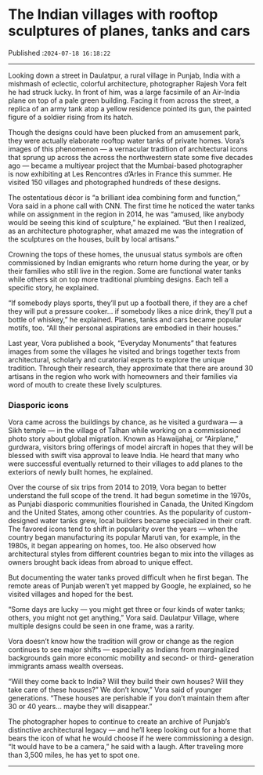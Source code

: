 # The Indian villages with rooftop sculptures of planes, tanks and cars

Published :`2024-07-18 16:18:22`

---

Looking down a street in Daulatpur, a rural village in Punjab, India with a mishmash of eclectic, colorful architecture, photographer Rajesh Vora felt he had struck lucky. In front of him, was a large facsimile of an Air-India plane on top of a pale green building. Facing it from across the street, a replica of an army tank atop a yellow residence pointed its gun, the painted figure of a soldier rising from its hatch.

Though the designs could have been plucked from an amusement park, they were actually elaborate rooftop water tanks of private homes. Vora’s images of this phenomenon — a vernacular tradition of architectural icons that sprung up across the across the northwestern state some five decades ago — became a multiyear project that the Mumbai-based photographer is now exhibiting at Les Rencontres d’Arles in France this summer. He visited 150 villages and photographed hundreds of these designs.

The ostentatious décor is “a brilliant idea combining form and function,” Vora said in a phone call with CNN. The first time he noticed the water tanks while on assignment in the region in 2014, he was “amused, like anybody would be seeing this kind of sculpture,” he explained. “But then I realized, as an architecture photographer, what amazed me was the integration of the sculptures on the houses, built by local artisans.”

Crowning the tops of these homes, the unusual status symbols are often commissioned by Indian emigrants who return home during the year, or by their families who still live in the region. Some are functional water tanks while others sit on top more traditional plumbing designs. Each tell a specific story, he explained.

“If somebody plays sports, they’ll put up a football there, if they are a chef they will put a pressure cooker… if somebody likes a nice drink, they’ll put a bottle of whiskey,” he explained. Planes, tanks and cars became popular motifs, too. “All their personal aspirations are embodied in their houses.”

Last year, Vora published a book, “Everyday Monuments” that features images from some the villages he visited and brings together texts from architectural, scholarly and curatorial experts to explore the unique tradition. Through their research, they approximate that there are around 30 artisans in the region who work with homeowners and their families via word of mouth to create these lively sculptures.

### Diasporic icons

Vora came across the buildings by chance, as he visited a gurdwara — a Sikh temple — in the village of Talhan while working on a commissioned photo story about global migration. Known as Hawaijahaj, or “Airplane,” gurdwara, visitors bring offerings of model aircraft in hopes that they will be blessed with swift visa approval to leave India. He heard that many who were successful eventually returned to their villages to add planes to the exteriors of newly built homes, he explained.

Over the course of six trips from 2014 to 2019, Vora began to better understand the full scope of the trend. It had begun sometime in the 1970s, as Punjabi diasporic communities flourished in Canada, the United Kingdom and the United States, among other countries. As the popularity of custom-designed water tanks grew, local builders became specialized in their craft. The favored icons tend to shift in popularity over the years — when the country began manufacturing its popular Maruti van, for example, in the 1980s, it began appearing on homes, too. He also observed how architectural styles from different countries began to mix into the villages as owners brought back ideas from abroad to unique effect.

But documenting the water tanks proved difficult when he first began. The remote areas of Punjab weren’t yet mapped by Google, he explained, so he visited villages and hoped for the best.

“Some days are lucky — you might get three or four kinds of water tanks; others, you might not get anything,” Vora said. Daulatpur Village, where multiple designs could be seen in one frame, was a rarity.

Vora doesn’t know how the tradition will grow or change as the region continues to see major shifts — especially as Indians from marginalized backgrounds gain more economic mobility and second- or third- generation immigrants amass wealth overseas.

“Will they come back to India? Will they build their own houses? Will they take care of these houses?” We don’t know,” Vora said of younger generations. “These houses are perishable if you don’t maintain them after 30 or 40 years… maybe they will disappear.”

The photographer hopes to continue to create an archive of Punjab’s distinctive architectural legacy — and he’ll keep looking out for a home that bears the icon of what he would choose if he were commissioning a design. “It would have to be a camera,” he said with a laugh. After traveling more than 3,500 miles, he has yet to spot one.

---

